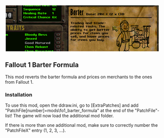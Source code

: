<p align="center"><img src="fo1_barter_formula.png" alt="Classic Barter Formula"/></p>

Fallout 1 Barter Formula
--------------------------

This mod reverts the barter formula and prices on merchants to the ones from Fallout 1.

### Installation
To use this mod, open the ddraw.ini, go to [ExtraPatches] and add "PatchFile[number]=mods\fo1_barter_formula" at the end of the "PatchFile"-list!
The game will now load the additional mod folder.

If there is more than one additional mod, make sure to correctly number the "PatchFileX" entry (1, 2, 3, ...).
